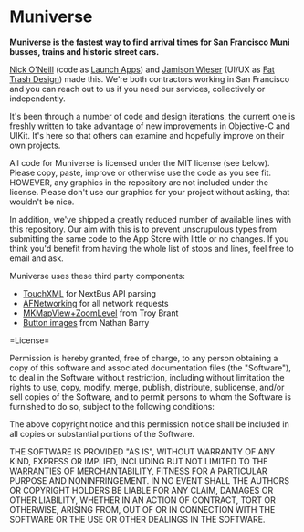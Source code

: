Muniverse
==========

**Muniverse is the fastest way to find arrival times for San Francisco Muni busses, trains and historic street cars.**

[Nick O'Neill](http://nickoneill.name) (code as [Launch Apps](http://launchapps.net)) and [Jamison Wieser](http://jamisonwieser.com/) (UI/UX as [Fat Trash Design](http://fattrash.com)) made this. We're both contractors working in San Francisco and you can reach out to us if you need our services, collectively or independently.

It's been through a number of code and design iterations, the current one is freshly written to take advantage of new improvements in Objective-C and UIKit. It's here so that others can examine and hopefully improve on their own projects.

All code for Muniverse is licensed under the MIT license (see below). Please copy, paste, improve or otherwise use the code as you see fit. HOWEVER, any graphics in the repository are not included under the license. Please don't use our graphics for your project without asking, that wouldn't be nice.

In addition, we've shipped a greatly reduced number of available lines with this repository. Our aim with this is to prevent unscrupulous types from submitting the same code to the App Store with little or no changes. If you think you'd benefit from having the whole list of stops and lines, feel free to email and ask.

Muniverse uses these third party components:
* [TouchXML](https://github.com/TouchCode/TouchXML) for NextBus API parsing
* [AFNetworking](http://afnetworking.com/) for all network requests
* [MKMapView+ZoomLevel](http://troybrant.net/blog/2010/01/set-the-zoom-level-of-an-mkmapview/) from Troy Brant
* [Button images](http://nathanbarry.com/designing-buttons-ios5/) from Nathan Barry

=License=

Permission is hereby granted, free of charge, to any person obtaining a copy of this software and associated documentation files (the "Software"), to deal in the Software without restriction, including without limitation the rights to use, copy, modify, merge, publish, distribute, sublicense, and/or sell copies of the Software, and to permit persons to whom the Software is furnished to do so, subject to the following conditions:

The above copyright notice and this permission notice shall be included in all copies or substantial portions of the Software.

THE SOFTWARE IS PROVIDED "AS IS", WITHOUT WARRANTY OF ANY KIND, EXPRESS OR IMPLIED, INCLUDING BUT NOT LIMITED TO THE WARRANTIES OF MERCHANTABILITY, FITNESS FOR A PARTICULAR PURPOSE AND NONINFRINGEMENT. IN NO EVENT SHALL THE AUTHORS OR COPYRIGHT HOLDERS BE LIABLE FOR ANY CLAIM, DAMAGES OR OTHER LIABILITY, WHETHER IN AN ACTION OF CONTRACT, TORT OR OTHERWISE, ARISING FROM, OUT OF OR IN CONNECTION WITH THE SOFTWARE OR THE USE OR OTHER DEALINGS IN THE SOFTWARE.